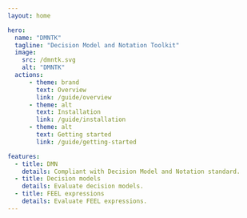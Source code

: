 ```yaml
---
layout: home

hero:
  name: "DMNTK"
  tagline: "Decision Model and Notation Toolkit"
  image:
    src: /dmntk.svg
    alt: "DMNTK"
  actions:
      - theme: brand
        text: Overview
        link: /guide/overview
      - theme: alt
        text: Installation
        link: /guide/installation
      - theme: alt
        text: Getting started
        link: /guide/getting-started      

features:
  - title: DMN
    details: Compliant with Decision Model and Notation standard.
  - title: Decision models
    details: Evaluate decision models.
  - title: FEEL expressions
    details: Evaluate FEEL expressions.
---
```

